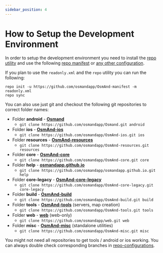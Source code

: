 ```yaml
---
sidebar_position: 4
---
```


# How to Setup the Development Environment


In order to setup the development environment you need to install the [repo utility](https://source.android.com/setup/develop#repo) and use the following [repo manifest](https://github.com/osmandapp/OsmAnd-manifest/blob/master/readonly.xml) or [any other configuration](https://github.com/osmandapp/OsmAnd-manifest).


If you plan to use the `readonly.xml` and the `repo` utility you can run the following:
```
repo init -u https://github.com/osmandapp/OsmAnd-manifest -m readonly.xml
repo sync
```

You can also use just git and checkout the following git repositories to correct folder names:
* Folder **android** - **[Osmand](https://github.com/osmandapp/Osmand.git)**
    * ```git clone https://github.com/osmandapp/Osmand.git android```
* Folder **ios** - **[OsmAnd-ios](https://github.com/osmandapp/OsmAnd-ios.git)**
    * ```git clone https://github.com/osmandapp/OsmAnd-ios.git ios```
* Folder **resources** - **[OsmAnd-resources](https://github.com/osmandapp/OsmAnd-resources.git)**
    * ```git clone https://github.com/osmandapp/OsmAnd-resources.git resources```
* Folder **core** - **[OsmAnd-core](https://github.com/osmandapp/OsmAnd-core.git)**
    * ```git clone https://github.com/osmandapp/OsmAnd-core.git core```
* Folder **help** - **[osmandapp.github.io](https://github.com/osmandapp/osmandapp.github.io.git)** 
    * ```git clone https://github.com/osmandapp/osmandapp.github.io.git help```
* Folder **core-legacy** - **[OsmAnd-core-legacy](https://github.com/osmandapp/OsmAnd-core-legacy.git)** 
    * ```git clone https://github.com/osmandapp/OsmAnd-core-legacy.git core-legacy```
* Folder **build** - **[OsmAnd-build](https://github.com/osmandapp/OsmAnd-build.git)** 
    * ```git clone https://github.com/osmandapp/OsmAnd-build.git build```
* Folder **tools** - **[OsmAnd-tools](https://github.com/osmandapp/OsmAnd-tools.git)** (servers, map creation)
    * ```git clone https://github.com/osmandapp/OsmAnd-tools.git tools```
* Folder **web** - **[web](https://github.com/osmandapp/web.git)** (web-only)
    * ```git clone https://github.com/osmandapp/web.git web```
* Folder **misc** - **[OsmAnd-misc](https://github.com/osmandapp/OsmAnd-misc.git)** (standalone utilities)
    * ```git clone https://github.com/osmandapp/OsmAnd-misc.git misc```


You might not need all repositories to get tools / android or ios working. You can always double check corresponding branches in [repo-configurations](https://github.com/osmandapp/OsmAnd-manifest).
